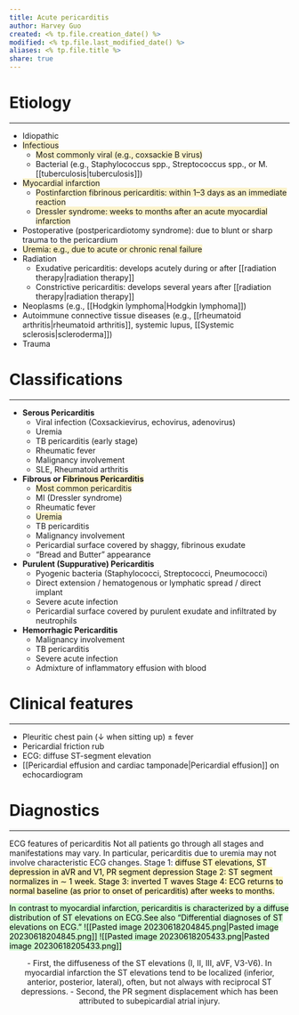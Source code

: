 ```yaml
---
title: Acute pericarditis
author: Harvey Guo
created: <% tp.file.creation_date() %>
modified: <% tp.file.last_modified_date() %>
aliases: <% tp.file.title %>
share: true
---
```

# Etiology
---
- Idiopathic
- <span style="background:rgba(240, 200, 0, 0.2)">Infectious</span>
	- <span style="background:rgba(240, 200, 0, 0.2)">Most commonly viral (e.g., coxsackie B virus) </span>
	- Bacterial (e.g., Staphylococcus spp., Streptococcus spp., or M. [[tuberculosis|tuberculosis]])
- <span style="background:rgba(240, 200, 0, 0.2)">Myocardial infarction</span>
	- <span style="background:rgba(240, 200, 0, 0.2)">Postinfarction fibrinous pericarditis: within 1–3 days as an immediate reaction</span>
	- <span style="background:rgba(240, 200, 0, 0.2)">Dressler syndrome: weeks to months after an acute myocardial infarction</span>
- Postoperative (postpericardiotomy syndrome): due to blunt or sharp trauma to the pericardium
- <span style="background:rgba(240, 200, 0, 0.2)">Uremia: e.g., due to acute or chronic renal failure</span>
- Radiation
	- Exudative pericarditis: develops acutely during or after [[radiation therapy|radiation therapy]]
	- Constrictive pericarditis: develops several years after [[radiation therapy|radiation therapy]]
- Neoplasms (e.g., [[Hodgkin lymphoma|Hodgkin lymphoma]])
- Autoimmune connective tissue diseases (e.g., [[rheumatoid arthritis|rheumatoid arthritis]], systemic lupus, [[Systemic sclerosis|scleroderma]])
- Trauma
# Classifications
---
- **Serous Pericarditis**
    - Viral infection (Coxsackievirus, echovirus, adenovirus)
    - Uremia
    - TB pericarditis (early stage)
    - Rheumatic fever
    - Malignancy involvement
    - SLE, Rheumatoid arthritis
- **Fibrous or <span style="background:rgba(240, 200, 0, 0.2)">Fibrinous Pericarditis</span>**
	- <span style="background:rgba(240, 200, 0, 0.2)">Most common pericarditis</span>
    - MI (Dressler syndrome)
    - Rheumatic fever
    - <span style="background:rgba(240, 200, 0, 0.2)">Uremia</span>
    - TB pericarditis
    - Malignancy involvement
    - Pericardial surface covered by shaggy, fibrinous exudate
    - “Bread and Butter” appearance
- **Purulent (Suppurative) Pericarditis**
    - Pyogenic bacteria (Staphylococci, Streptococci, Pneumococci)
    - Direct extension / hematogenous or lymphatic spread / direct implant
    - Severe acute infection
    - Pericardial surface covered by purulent exudate and infiltrated by neutrophils
- **Hemorrhagic Pericarditis**
    - Malignancy involvement
    - TB pericarditis
    - Severe acute infection
    - Admixture of inflammatory effusion with blood
# Clinical features
---
- Pleuritic chest pain (↓ when sitting up) ± fever
- Pericardial friction rub
- ECG: diffuse ST-segment elevation
- [[Pericardial effusion and cardiac tamponade|Pericardial effusion]] on echocardiogram

# Diagnostics
---
ECG features of pericarditis
Not all patients go through all stages and manifestations may vary. In particular, pericarditis due to uremia may not involve characteristic ECG changes. 
Stage 1: <mark style="background: #FFF3A3A6;">diffuse ST elevations, ST depression in aVR and V1, PR segment depression </span>
Stage 2: ST segment normalizes in ∼ 1 week.
Stage 3: inverted T waves
Stage 4: ECG returns to normal baseline (as prior to onset of pericarditis) after weeks to months.

<mark style="background: #BBFABBA6;">In contrast to myocardial infarction, pericarditis is characterized by a diffuse distribution of ST elevations on ECG.See also “Differential diagnoses of ST elevations on ECG.”</span>
![[Pasted image 20230618204845.png|Pasted image 20230618204845.png]]
![[Pasted image 20230618205433.png|Pasted image 20230618205433.png]]
<center>
- First, the diffuseness of the ST elevations (I, II, III, aVF, V3-V6). In myocardial infarction the ST elevations tend to be localized (inferior, anterior, posterior, lateral), often, but not always with reciprocal ST depressions.
- Second, the PR segment displacement which has been attributed to subepicardial atrial injury.
</center>